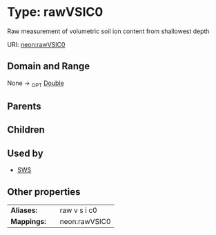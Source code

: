 
# Type: rawVSIC0


Raw measurement of volumetric soil ion content from shallowest depth

URI: [neon:rawVSIC0](https://data.neonscience.org/rawVSIC0)


## Domain and Range

None ->  <sub>OPT</sub> [Double](types/Double.md)

## Parents


## Children


## Used by

 * [SWS](SWS.md)

## Other properties

|  |  |  |
| --- | --- | --- |
| **Aliases:** | | raw v s i c0 |
| **Mappings:** | | neon:rawVSIC0 |

